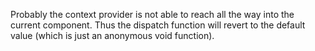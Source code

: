 Probably the context provider is not able to reach all the way into the current component. Thus the dispatch function will revert to the default value (which is just an anonymous void function).
